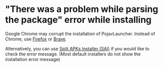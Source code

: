 # "There was a problem while parsing the package" error while installing

Google Chrome may corrupt the installation of PojavLauncher. Instead of Chrome, use [Firefox](https://play.google.com/store/apps/details?id=org.mozilla.firefox) or [Brave](https://play.google.com/store/apps/details?id=com.brave.browser).

Alternatively, you can use [Split APKs Installer (SAI)](https://github.com/Aefyr/SAI) if you would like to check the error message. (Most default installers do not show the installation error message)
